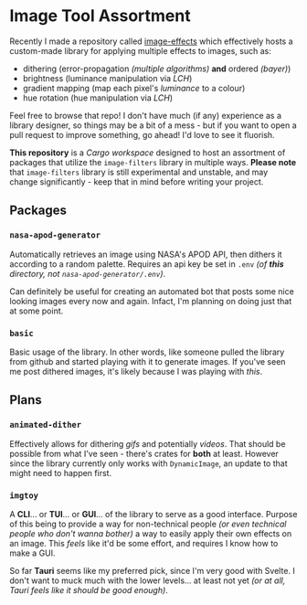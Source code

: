 # Image Tool Assortment

Recently I made a repository called [image-effects](https://github.com/enbyss/image-filters) which effectively hosts a custom-made library for applying multiple effects to images, such as:

- dithering (error-propagation *(multiple algorithms)* **and** ordered *(bayer)*)
- brightness (luminance manipulation via *LCH*)
- gradient mapping (map each pixel's *luminance* to a colour)
- hue rotation (hue manipulation via *LCH*)

Feel free to browse that repo! I don't have much (if any) experience as a library designer, so things may be a bit of a mess - but if you want to open a pull request to improve something, go ahead! I'd love to see it fluorish.

**This repository** is a *Cargo workspace* designed to host an assortment of packages that utilize the `image-filters` library in multiple ways. **Please note** that `image-filters` library is still experimental and unstable, and may change significantly - keep that in mind before writing your project.

## Packages

### `nasa-apod-generator`

Automatically retrieves an image using NASA's APOD API, then dithers it according to a random palette. Requires an api key be set in `.env` *(of **this** directory, not `nasa-apod-generator/.env`)*. 

Can definitely be useful for creating an automated bot that posts some nice looking images every now and again. Infact, I'm planning on doing just that at some point.

### `basic`

Basic usage of the library. In other words, like someone pulled the library from github and started playing with it to generate images. If you've seen me post dithered images, it's likely because I was playing with *this*.

## Plans

### `animated-dither`

Effectively allows for dithering *gifs* and potentially *videos*. That should be possible from what I've seen - there's crates for **both** at least. However since the library currently only works with `DynamicImage`, an update to that might need to happen first.

### `imgtoy`

A **CLI**... or **TUI**... or **GUI**... of the library to serve as a good interface. Purpose of this being to provide a way for non-technical people *(or even technical people who don't wanna bother)* a way to easily apply their own effects on an image. This *feels* like it'd be some effort, and requires I know how to make a GUI.

So far **Tauri** seems like my preferred pick, since I'm very good with Svelte. I don't want to muck much with the lower levels... at least not yet *(or at all, Tauri feels like it should be good enough)*.